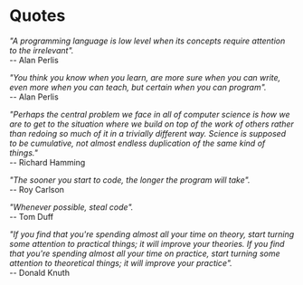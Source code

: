 # Quotes

_"A programming language is low level when its concepts require attention to the irrelevant"._   
-- Alan Perlis

_"You think you know when you learn, are more sure when you can write, even more when you can teach, but certain when you can program"._   
-- Alan Perlis

_"Perhaps the central problem we face in all of computer science is how we are to get to the situation where we build on top of the work of others rather than redoing so much of it in a trivially different way. Science is supposed to be cumulative, not almost endless duplication of the same kind of things."_   
-- Richard Hamming

_"The sooner you start to code, the longer the program will take"._   
-- Roy Carlson

_"Whenever possible, steal code"._   
-- Tom Duff 

_"If you find that you're spending almost all your time on theory, start turning some attention to practical things; it will improve your theories. If you find that you're spending almost all your time on practice, start turning some attention to theoretical things; it will improve your practice"._   
-- Donald Knuth

